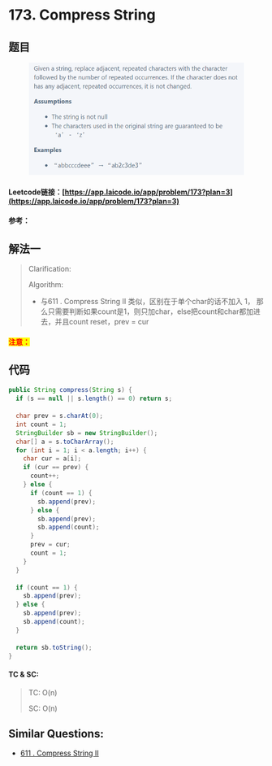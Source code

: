 # 173. Compress String

## 题目

<figure><img src="../../.gitbook/assets/image (158).png" alt=""><figcaption></figcaption></figure>

#### Leetcode链接：[https://app.laicode.io/app/problem/173?plan=3](https://app.laicode.io/app/problem/173?plan=3)

#### 参考：

## 解法一

> Clarification:&#x20;
>
> Algorithm:&#x20;
>
> * 与611 . Compress String II 类似，区别在于单个char的话不加入 1， 那么只需要判断如果count是1，则只加char，else把count和char都加进去，并且count reset，prev = cur

#### <mark style="color:red;">注意：</mark>

## 代码

```java
public String compress(String s) {
  if (s == null || s.length() == 0) return s;

  char prev = s.charAt(0);
  int count = 1;
  StringBuilder sb = new StringBuilder();
  char[] a = s.toCharArray();
  for (int i = 1; i < a.length; i++) {
    char cur = a[i];
    if (cur == prev) {
      count++;
    } else {
      if (count == 1) {
        sb.append(prev);
      } else {
        sb.append(prev);
        sb.append(count);
      }
      prev = cur;
      count = 1;
    }
  }

  if (count == 1) {
    sb.append(prev);
  } else {
    sb.append(prev);
    sb.append(count);
  }

  return sb.toString();
}
```

#### TC & SC:&#x20;

> TC: O(n)
>
> SC: O(n)

## **Similar Questions:**&#x20;

* [611 . Compress String II](611.-compress-string-ii.md)
